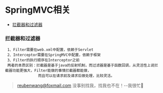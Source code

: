 # SpringMVC相关

 - [拦截器和过滤器](#拦截器和过滤器)
 
 
 ### 拦截器和过滤器
 
     1、Filter需要在web.xml中配置，依赖于Servlet
     2、Interceptor需要在SpringMVC中配置，依赖于框架
     3、Filter的执行顺序在Interceptor之前
     两者的本质区别：拦截器是基于java的反射机制，而过滤器是基于函数回调，从灵活性上说拦截器功能更强大，Filter能做的事情拦截器都能做，
                   而且可以在请求前及请求后做处理，比较灵活。
             
        

> reubenwang@foxmail.com
> 没事别找我，找我也不在！--我很忙🦆
